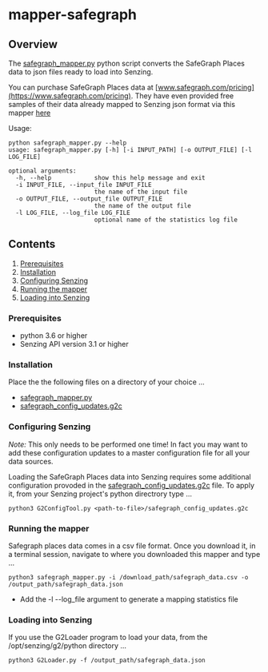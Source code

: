 # mapper-safegraph

## Overview

The [safegraph_mapper.py](safegraph_mapper.py) python script converts the SafeGraph Places data to json files ready to load into Senzing.

You can purchase SafeGraph Places data at [www.safegraph.com/pricing](https://www.safegraph.com/pricing).  They have even provided free samples
of their data already mapped to Senzing json format via this mapper [here](https://www.safegraph.com/free-data/senzing-data-sample)

Usage:

```console
python safegraph_mapper.py --help
usage: safegraph_mapper.py [-h] [-i INPUT_PATH] [-o OUTPUT_FILE] [-l LOG_FILE]

optional arguments:
  -h, --help            show this help message and exit
  -i INPUT_FILE, --input_file INPUT_FILE
                        the name of the input file
  -o OUTPUT_FILE, --output_file OUTPUT_FILE
                        the name of the output file
  -l LOG_FILE, --log_file LOG_FILE
                        optional name of the statistics log file
```

## Contents

1. [Prerequisites](#prerequisites)
2. [Installation](#installation)
3. [Configuring Senzing](#configuring-senzing)
4. [Running the mapper](#running-the-mapper)
5. [Loading into Senzing](#loading-into-senzing)

### Prerequisites

- python 3.6 or higher
- Senzing API version 3.1 or higher

### Installation

Place the the following files on a directory of your choice ...

- [safegraph_mapper.py](safegraph_mapper.py)
- [safegraph_config_updates.g2c](safegraph_config_updates.g2c)


### Configuring Senzing

*Note:* This only needs to be performed one time! In fact you may want to add these configuration updates to a master configuration file for all your data sources.

Loading the SafeGraph Places data into Senzing requires some additional configuration provoded in the [safegraph_config_updates.g2c](safegraph_config_updates.g2c) file.
To apply it, from your Senzing project's python directrory type ...

```console
python3 G2ConfigTool.py <path-to-file>/safegraph_config_updates.g2c
```

### Running the mapper

Safegraph places data comes in a csv file format.   Once you download it, in a terminal session, navigate to where you downloaded this mapper and type ...
```console
python3 safegraph_mapper.py -i /download_path/safegraph_data.csv -o /output_path/safegraph_data.json
```
- Add the -l --log_file argument to generate a mapping statistics file


### Loading into Senzing

If you use the G2Loader program to load your data, from the /opt/senzing/g2/python directory ...

```console
python3 G2Loader.py -f /output_path/safegraph_data.json
```
